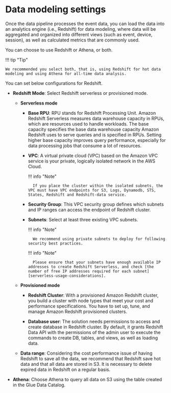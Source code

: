 # Data modeling settings
Once the data pipeline processes the event data, you can load the data into an analytics engine (i.e., Redshift) for data modeling, where data will be aggregated and organized into different views (such as event, device, session), as well as calculated metrics that are commonly used. 

<!-- Below are the preset data views this solution provides if you choose to enable data modeling module.  -->

<!-- ## Preset data views
| Data model name                 | Redshift | Description                                                                  |
|-----------------------------|-----------|----------------------------------------------------------------------|
| clickstream_device_view_v1    | Materialized view    | A view contains all device dimensions.                     |
| clickstream_event_view_v2    | view    | A view contains all event dimensions      |
| clickstream_event_parameter_view_v1    | Materialized view      | A view contains all event parameters.        |
| clickstream_user_dim_view_v1    | Materialized view     | A view contains all user dimensions.                     |
| clickstream_user_attr_view_v1    | Materialized view      | A view contains all user custom attributes.        |
| clickstream_session_view_v2    | view     | A view contains all session dimension and relevant metrics, e.g.,session duration, session views.        |
| clickstream_retention_view_v2    | Materialized view      | A view contains metrics of retentions by dates and return days.        |
| clickstream_lifecycle_daily_view_v2    | view    | A view contains metrics of user number by lifecycle stages by day, i.e., New, Active, Return, Churn.        |
| clickstream_lifecycle_weekly_view_v2    | view    | A view contains metrics of user number by lifecycle stages by week, i.e., New, Active, Return, Churn.        | -->

You can choose to use Redshift or Athena, or both. 

!!! tip "Tip"

    We recommended you select both, that is, using Redshift for hot data modeling and using Athena for all-time data analysis.

You can set below configurations for Redshift.  

  * **Redshift Mode**: Select Redshift serverless or provisioned mode.

    * **Serverless mode**

        * **Base RPU**: RPU stands for Redshift Processing Unit. Amazon Redshift Serverless measures data warehouse capacity in RPUs, which are resources used to handle workloads. The base capacity specifies the base data warehouse capacity Amazon Redshift uses to serve queries and is specified in RPUs. Setting higher base capacity improves query performance, especially for data processing jobs that consume a lot of resources.

        * **VPC**: A virtual private cloud (VPC) based on the Amazon VPC service is your private, logically isolated network in the AWS Cloud.

            !!! info "Note"

                If you place the cluster within the isolated subnets, the VPC must have VPC endpoints for S3, Logs, Dynamodb, STS, States, Redshift and Redshift-data service.

        * **Security Group**: This VPC security group defines which subnets and IP ranges can access the endpoint of Redshift cluster.

        * **Subnets**: Select at least three existing VPC subnets.

            !!! info "Note"
            
                We recommend using private subnets to deploy for following security best practices.

            !!! info "Note"
            
                Please ensure that your subnets have enough available IP addresses to create Redshift Serverless, and check [the number of free IP addresses required for each subnet][serverless-usage-considerations].

    * **Provisioned mode**

        * **Redshift Cluster**: With a provisioned Amazon Redshift cluster, you build a cluster with node types that meet your cost and performance specifications. You have to set up, tune, and manage Amazon Redshift provisioned clusters.

        * **Database user**: The solution needs permissions to access and create database in Redshift cluster. By default, it grants Redshift Data API with the permissions of the admin user to execute the commands to create DB, tables, and views, as well as loading data.

    * **Data range**: Considering the cost performance issue of having Redshift to save all the data, we recommend that Redshift save hot data and that all data are stored in S3. It is necessary to delete expired data in Redshift on a regular basis.

* **Athena**: Choose Athena to query all data on S3 using the table created in the Glue Data Catalog.

[serverless-usage-considerations]: https://docs.aws.amazon.com/redshift/latest/mgmt/serverless-usage-considerations.html